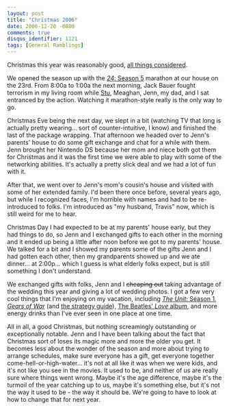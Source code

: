 ```yaml
---
layout: post
title: "Christmas 2006"
date: 2006-12-28 -0800
comments: true
disqus_identifier: 1121
tags: [General Ramblings]
---
```

Christmas this year was reasonably good, [all things
considered](/archive/2006/12/28/semper-fades-away.aspx).
 
 We opened the season up with the [*24*: Season
5](http://www.amazon.com/exec/obidos/ASIN/B000ICLRKC/mhsvortex) marathon
at our house on the 23rd. From 8:00a to 1:00a the next morning, Jack
Bauer fought terrorism in my living room while
[Stu](http://www.stuartthompson.net), Meaghan, Jenn, my dad, and I sat
entranced by the action. Watching it marathon-style really is the only
way to go.
 
 Christmas Eve being the next day, we slept in a bit (watching TV that
long is actually pretty wearing... sort of counter-intuitive, I know)
and finished the last of the package wrapping. That afternoon we headed
over to Jenn's parents' house to do some gift exchange and chat for a
while with them. Jenn brought her Nintendo DS because her mom and niece
both got them for Christmas and it was the first time we were able to
play with some of the networking abilities. It's actually a pretty slick
deal and we had a lot of fun with it.
 
 After that, we went over to Jenn's mom's cousin's house and visited
with some of her extended family. I'd been there once before, several
years ago, but while I recognized faces, I'm horrible with names and had
to be re-introduced to folks. I'm introduced as "my husband, Travis"
now, which is still weird for me to hear.
 
 Christmas Day I had expected to be at my parents' house early, but they
had things to do, so Jenn and I exchanged gifts to each other in the
morning and it ended up being a little after noon before we got to my
parents' house. We talked for a bit and I showed my parents some of the
gifts Jenn and I had gotten each other, then my grandparents showed up
and we ate dinner... at 2:00p... which I guess is what elderly folks
expect, but is still something I don't understand.
 
 We exchanged gifts with folks, Jenn and I ~~cheaping out~~ taking
advantage of the wedding this year and giving a lot of wedding photos. I
got a few very cool things that I'm enjoying on my vacation, including
[*The Unit*: Season
1](http://www.amazon.com/exec/obidos/ASIN/B000GB75CO/mhsvortex), [*Gears
of War*](http://www.amazon.com/exec/obidos/ASIN/B000FRS9II/mhsvortex)
(and [the strategy
guide](http://www.amazon.com/exec/obidos/ASIN/0744008360/mhsvortex)),
[The Beatles' *Love*
album](http://www.amazon.com/exec/obidos/ASIN/B000JJS8TM/mhsvortex), and
more energy drinks than I've ever seen in one place at one time.
 
 All in all, a good Christmas, but nothing screamingly outstanding or
exceptionally notable. Jenn and I have been talking about the fact that
Christmas sort of loses its magic more and more the older you get. It
becomes less about the wonder of the season and more about trying to
arrange schedules, make sure everyone has a gift, get everyone together
come-hell-or-high-water... it's not at all like it was when we were
kids, and it's not like you see in the movies. It used to be, and
neither of us are really sure where things went wrong. Maybe it's the
age difference, maybe it's the turmoil of the year catching up to us,
maybe it's something else, but it's not the way it used to be - the way
it should be. We're going to have to look at how to change that for next
year.
